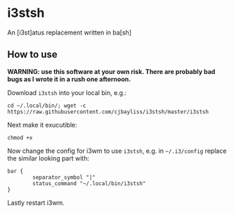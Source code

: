 # i3stsh
An [i3st]atus replacement written in ba[sh]

## How to use

**WARNING: use this software at your own risk. There are probably bad bugs as I
wrote it in a rush one afternoon.**

Download `i3stsh` into your local bin, e.g.:

```
cd ~/.local/bin/; wget -c https://raw.githubusercontent.com/cjbayliss/i3stsh/master/i3stsh
```

Next make it exucutible:

```
chmod +x
```

Now change the config for i3wm to use `i3stsh`, e.g. in `~/.i3/config` replace
the similar looking part with:

```
bar {
        separator_symbol "|"
        status_command "~/.local/bin/i3stsh"
}
```

Lastly restart i3wm.
